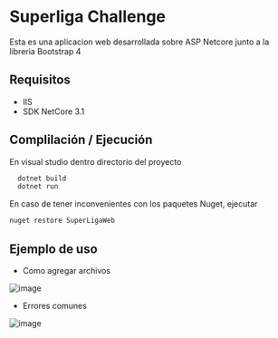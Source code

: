 
# Superliga Challenge

Esta es una aplicacion web desarrollada sobre ASP Netcore junto a la libreria Bootstrap 4


## Requisitos

- IIS
- SDK NetCore 3.1
## Complilación / Ejecución

En visual studio dentro directorio del proyecto

```bash
  dotnet build
  dotnet run
```

En caso de tener inconvenientes con los paquetes Nuget, ejecutar

```bash
nuget restore SuperLigaWeb
 ```   
## Ejemplo de uso

- Como agregar archivos

![image](https://media.giphy.com/media/R6EfVjHKqqi7OV7f2H/giphy.gif)


- Errores comunes

![image](https://media.giphy.com/media/BA2cMpu1JPN8WX4x4Z/giphy.gif)